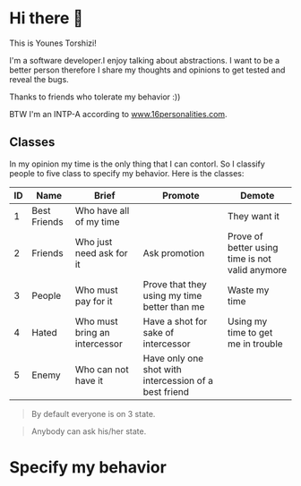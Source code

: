 # Hi there 👋

This is Younes Torshizi!

I'm a software developer.I enjoy talking about abstractions. I want to be a better person therefore I share my thoughts and opinions to get tested and reveal the bugs. 

Thanks to friends who tolerate my behavior :))

BTW I'm an INTP-A according to www.16personalities.com.

## Classes
In my opinion my time is the only thing that I can contorl. So I classify people to five class to specify my behavior. Here is the classes:


ID | Name | Brief | Promote | Demote 
-- | ---- | ----- | ------- | ------
1 | Best Friends | Who have all of my time |  |  They want it
2 | Friends | Who just need ask for it | Ask promotion | Prove of better using time is not valid anymore
3 | People | Who must pay for it | Prove that they using my time better than me | Waste my time
4 | Hated | Who must bring an intercessor | Have a shot for sake of intercessor | Using my time to get me in trouble
5 | Enemy | Who can not have it | Have only one shot with intercession of a best friend | 

> By default everyone is on 3 state.

> Anybody can ask his/her state.

# Specify my behavior
